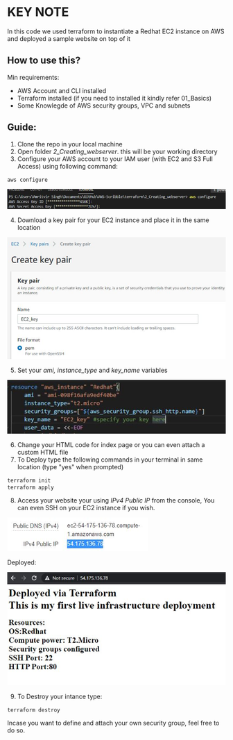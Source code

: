 # KEY NOTE
In this code we used terraform to instantiate a Redhat EC2 instance on AWS and deployed a sample website on top of it 

## How to use this? 
Min requirements:
- AWS Account and CLI installed
- Terraform installed (if you need to installed it kindly refer 01_Basics)
- Some Knowlegde of AWS security groups, VPC and subnets 

## Guide:
1) Clone the repo in your local machine
2) Open folder _2_Creating_webserver_. this will be your working directory
3) Configure your AWS account to your IAM user (with EC2 and S3 Full Access) using following command:
~~~
aws configure
~~~
![](https://github.com/amritvirsinghx/AWS-Scribble/blob/master/Terraform/2_Creating_webserver/.images/awsconfigure.JPG)

4) Download a key pair for your EC2 instance and place it in the same location

![](https://github.com/amritvirsinghx/AWS-Scribble/blob/master/Terraform/2_Creating_webserver/.images/keypair.JPG)

5) Set your _ami, instance_type_ and _key_name_ variables

![](https://github.com/amritvirsinghx/AWS-Scribble/blob/master/Terraform/2_Creating_webserver/.images/resources.JPG)

6) Change your HTML code for index page or you can even attach a custom HTML file
7) To Deploy type the following commands in your terminal in same location (type "yes" when prompted)
~~~
terraform init
terraform apply
~~~
8) Access your website your using _IPv4 Public IP_ from the console, You can even SSH on your EC2 instance if you wish.

![](https://github.com/amritvirsinghx/AWS-Scribble/blob/master/Terraform/2_Creating_webserver/.images/publicip.JPG)

Deployed:

![](https://github.com/amritvirsinghx/AWS-Scribble/blob/master/Terraform/2_Creating_webserver/.images/Deployement.JPG)

9) To Destroy your intance type:
~~~
terraform destroy
~~~

Incase you want to define and attach your own security group, feel free to do so.
